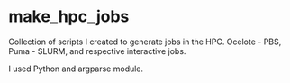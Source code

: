 # make_hpc_jobs

Collection of scripts I created to generate jobs in the HPC. Ocelote - PBS, Puma - SLURM, and respective interactive jobs.

I used Python and argparse module.
